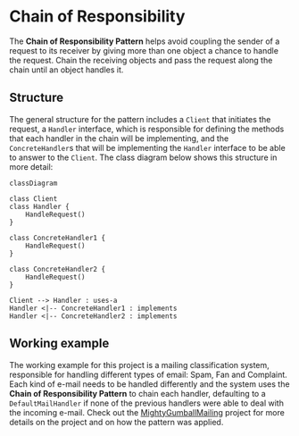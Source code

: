 # Chain of Responsibility

The **Chain of Responsibility Pattern** helps avoid coupling the sender of a request to its receiver by giving more than one object a chance to handle the request. Chain the receiving objects and pass the request along the chain until an object handles it.

## Structure

The general structure for the pattern includes a `Client` that initiates the request, a `Handler` interface, which is responsible for defining the methods that each handler in the chain will be implementing, and the `ConcreteHandler`s that will be implementing the `Handler` interface to be able to answer to the `Client`. The class diagram below shows this structure in more detail:

```mermaid
classDiagram

class Client
class Handler {
    HandleRequest()
}

class ConcreteHandler1 {
    HandleRequest()
}

class ConcreteHandler2 {
    HandleRequest()
}

Client --> Handler : uses-a
Handler <|-- ConcreteHandler1 : implements
Handler <|-- ConcreteHandler2 : implements
```

## Working example

The working example for this project is a mailing classification system, responsible for handling different types of email: Spam, Fan and Complaint. Each kind of e-mail needs to be handled differently and the system uses the **Chain of Responsibility Pattern** to chain each handler, defaulting to a `DefaultMailHandler` if none of the previous handlers were able to deal with the incoming e-mail. Check out the [MightyGumballMailing](./MightyGumballMailing/) project for more details on the project and on how the pattern was applied.
